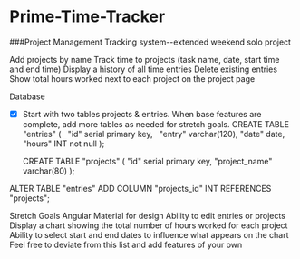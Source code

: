 # Prime-Time-Tracker
###Project Management Tracking system--extended weekend solo project

Add projects by name
Track time to projects (task name, date, start time and end time)
Display a history of all time entries
Delete existing entries
Show total hours worked next to each project on the project page

Database
-[x] Start with two tables projects & entries. When base features are complete, add more tables as needed for stretch goals.
  CREATE TABLE "entries" (
  "id" serial primary key,
  "entry" varchar(120),
  "date" date,
  "hours" INT not null
);

  CREATE TABLE "projects" (
  "id" serial primary key,
  "project_name" varchar(80)
);

ALTER TABLE "entries" ADD COLUMN "projects_id" INT REFERENCES "projects";


Stretch Goals
Angular Material for design
Ability to edit entries or projects
Display a chart showing the total number of hours worked for each project
Ability to select start and end dates to influence what appears on the chart
Feel free to deviate from this list and add features of your own



<!-- Angular-Extended-Weekend-Assignement
As a capstone to your AngularJS work, you'll be making a solo project in an extended weekend fashion. You'll be flexing every code muscle you've built so far! We've provided 3 projects for you to choose from. There is no code provided, save for a readme. You will be making everything from scratch.

HOMEWORK
Read Project Options
Pick Project
Copy Trello Board
Create a repo (DO NOT CLONE/FORK)

Trello
Each Assignment contains a link to a premade Trello Board. Please COPY it to your own account. You should feel free to add or remove tasks from your own copy, but do not alter the original.

Project Options
Pet Hotel
***Time Tracker***
Movie Collection

HALP IM STUCK
When you run into an issue, we ask that you try to figure it out.

Steps:

Try Debugging, Reading Errors
Google a question
Ask a neighbor
Ask an instructor / Write your name on the queue

THE NEXT TWO SCHOOL DAYS
You will still be coming to school, 8:30am to 5pm. We will not have lectures, but we will have other events. You will not have all day to work on code!

Events (Subject to change!)
1 on 1s
Speaker on Thursday
Speeches Thursday (What would you change about the Internet? 2-4 min)
MVP Standup 4pm Friday -->